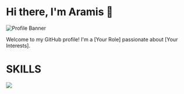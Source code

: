 # Hi there, I'm Aramis 👋

![Profile Banner](https://example.com/path/to/banner.png)

Welcome to my GitHub profile! I'm a [Your Role] passionate about [Your Interests].

<p align="center">
  
# SKILLS
  <a href="https://skillicons.dev">
    <img src="https://skillicons.dev/icons?i=html,css,git,c,vim" />
  </a>
</p>

<!---
AramisKrc/AramisKrc is a ✨ special ✨ repository because its `README.md` (this file) appears on your GitHub profile.
You can click the Preview link to take a look at your changes.
--->
